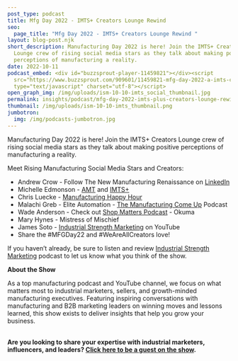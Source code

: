 ```yaml
---
post_type: podcast
title: Mfg Day 2022 - IMTS+ Creators Lounge Rewind
seo:
  page_title: "Mfg Day 2022 - IMTS+ Creators Lounge Rewind "
layout: blog-post.njk
short_description: Manufacturing Day 2022 is here! Join the IMTS+ Creators
  Lounge crew of rising social media stars as they talk about making positive
  perceptions of manufacturing a reality.
date: 2022-10-11
podcast_embed: <div id="buzzsprout-player-11459821"></div><script
  src="https://www.buzzsprout.com/909601/11459821-mfg-day-2022-a-imts-creators-lounge-rewind.js?container_id=buzzsprout-player-11459821&player=small"
  type="text/javascript" charset="utf-8"></script>
open_graph_img: /img/uploads/ism-10-10-imts_social_thumbnail.jpg
permalink: insights/podcast/mfg-day-2022-imts-plus-creators-lounge-rewind-mfg-day-edition
thumbnail: /img/uploads/ism-10-10-imts_thumbnail.png
jumbotron:
  img: /img/podcasts-jumbotron.jpg
---
```

Manufacturing Day 2022 is here! Join the IMTS+ Creators Lounge crew of rising social media stars as they talk about making positive perceptions of manufacturing a reality.

Meet Rising Manufacturing Social Media Stars and Creators:

* Andrew Crow - Follow The New Manufacturing Renaissance on [LinkedIn](https://www.linkedin.com/in/expertandrewcrowe)
* Michelle Edmonson - [AMT](https://www.amtonline.org/) and [IMTS+](https://www.imts.com/imts-plus/)
* Chris Luecke - [Manufacturing Happy Hour](https://podcasts.apple.com/us/podcast/manufacturing-happy-hour/id1484626862) 
* Malachi Greb - Elite Automation - [The Manufacturing Come Up](https://podcasts.apple.com/us/podcast/the-manufacturing-come-up/id1647405380) Podcast
* Wade Anderson - Check out [Shop Matters Podcast](https://podcasts.apple.com/us/podcast/shop-matters/id1485185361) - Okuma 
* Mary Hynes - Mistress of Mischief 
* James Soto - [Industrial Strength Marketing](https://www.youtube.com/c/INDUSTRIALSTRENGTHMARKETING) on YouTube 
* Share the #MFGDay22 and #WeAreAllCreators love!

If you haven’t already, be sure to listen and review [Industrial Strength Marketing](https://podcasts.apple.com/us/podcast/industrial-strength-marketing/id1525972127) podcast to let us know what you think of the show.

**About the Show**

As a top manufacturing podcast and YouTube channel, we focus on what matters most to industrial marketers, sellers, and growth-minded manufacturing executives. Featuring inspiring conversations with manufacturing and B2B marketing leaders on winning moves and lessons learned, this show exists to deliver insights that help you grow your business.

**\
Are you looking to share your expertise with industrial marketers, influencers, and leaders? [Click here to be a guest on the show](https://industrialstrengthmarketing.com/insights/guest-request/).**